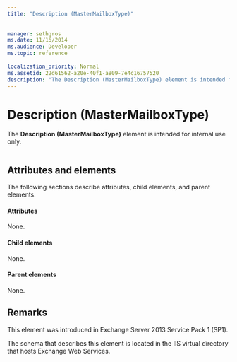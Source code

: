```yaml
---
title: "Description (MasterMailboxType)"
 
 
manager: sethgros
ms.date: 11/16/2014
ms.audience: Developer
ms.topic: reference
 
localization_priority: Normal
ms.assetid: 22d61562-a20e-40f1-a809-7e4c16757520
description: "The Description (MasterMailboxType) element is intended for internal use only."
---
```


# Description (MasterMailboxType)

The **Description (MasterMailboxType)** element is intended for internal use only. 
  
```

```

## Attributes and elements

The following sections describe attributes, child elements, and parent elements.
  
#### Attributes

None.
  
#### Child elements

None.
  
#### Parent elements

None.
  
## Remarks

This element was introduced in Exchange Server 2013 Service Pack 1 (SP1).
  
The schema that describes this element is located in the IIS virtual directory that hosts Exchange Web Services.
  

